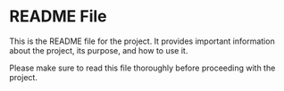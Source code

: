 # README File

This is the README file for the project. It provides important information about the project, its purpose, and how to use it.

Please make sure to read this file thoroughly before proceeding with the project.
